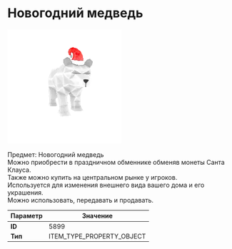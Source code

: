 # Новогодний медведь

![Item Image](../img/5899.webp?raw=true)

Предмет: Новогодний медведь<br>Можно приобрести в праздничном обменнике обменяв монеты Санта Клауса.<br>Также можно купить на центральном рынке у игроков.<br>Используется для изменения внешнего вида вашего дома и его украшения.<br>Можно использовать, передавать и продавать.


| Параметр | Значение |
|----------|----------|
| **ID** | 5899 |
| **Тип** | ITEM_TYPE_PROPERTY_OBJECT |


